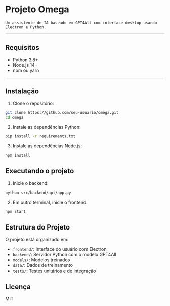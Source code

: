 # Projeto Omega

```Um assistente de IA baseado em GPT4All com interface desktop usando Electron e Python.```

---

## Requisitos

* Python 3.8+
* Node.js 14+
* npm ou yarn

---

## Instalação

1. Clone o repositório:
```bash
git clone https://github.com/seu-usuario/omega.git
cd omega
```

2. Instale as dependências Python:
```bash
pip install -r requirements.txt
```

3. Instale as dependências Node.js:
```bash
npm install
```

## Executando o projeto

1. Inicie o backend:
```bash
python src/backend/api/app.py
```

2. Em outro terminal, inicie o frontend:
```bash
npm start
```

## Estrutura do Projeto

O projeto está organizado em:
- `frontend/`: Interface do usuário com Electron
- `backend/`: Servidor Python com o modelo GPT4All
- `models/`: Modelos treinados
- `data/`: Dados de treinamento
- `tests/`: Testes unitários e de integração

## Licença

MIT 